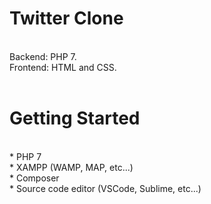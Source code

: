 # Twitter Clone
<br> Backend: PHP 7.
<br> Frontend: HTML and CSS.<br>
<br>
# Getting Started <br>
<br> * PHP 7
<br> * XAMPP (WAMP, MAP, etc...)
<br> * Composer
<br> * Source code editor (VSCode, Sublime, etc...)
